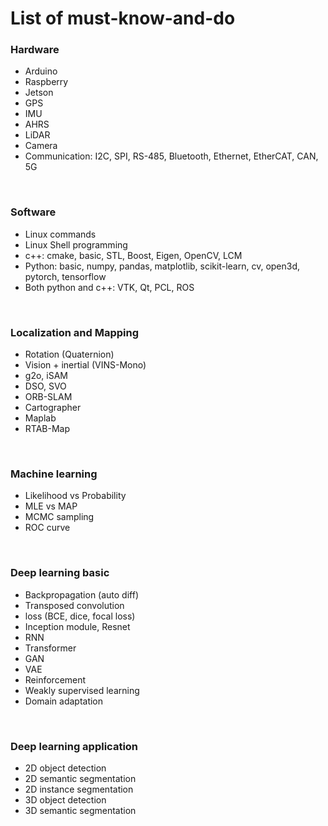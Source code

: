 # List of must-know-and-do


### Hardware
- Arduino
- Raspberry
- Jetson
- GPS
- IMU
- AHRS
- LiDAR
- Camera
- Communication: I2C, SPI, RS-485, Bluetooth, Ethernet, EtherCAT, CAN, 5G
<br/>


### Software
- Linux commands
- Linux Shell programming
- c++: cmake, basic, STL, Boost, Eigen, OpenCV, LCM
- Python: basic, numpy, pandas, matplotlib, scikit-learn, cv, open3d, pytorch, tensorflow
- Both python and c++: VTK, Qt, PCL, ROS
<br/>
 
 
### Localization and Mapping
- Rotation (Quaternion)
- Vision + inertial (VINS-Mono)
- g2o, iSAM
- DSO, SVO
- ORB-SLAM
- Cartographer
- Maplab
- RTAB-Map
<br/>


### Machine learning
- Likelihood vs Probability
- MLE vs MAP
- MCMC sampling
- ROC curve
<br/>


### Deep learning basic
- Backpropagation (auto diff)
- Transposed convolution
- loss (BCE, dice, focal loss)
- Inception module, Resnet
- RNN
- Transformer
- GAN
- VAE
- Reinforcement
- Weakly supervised learning
- Domain adaptation
<br/>


### Deep learning application
- 2D object detection
- 2D semantic segmentation
- 2D instance segmentation
- 3D object detection
- 3D semantic segmentation
<br/>





 
